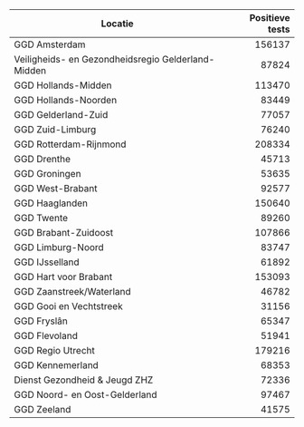 | Locatie | Positieve tests |
|---------|----------------:|
| GGD Amsterdam                            | 156137 |
| Veiligheids- en Gezondheidsregio Gelderland-Midden | 87824 |
| GGD Hollands-Midden                      | 113470 |
| GGD Hollands-Noorden                     | 83449 |
| GGD Gelderland-Zuid                      | 77057 |
| GGD Zuid-Limburg                         | 76240 |
| GGD Rotterdam-Rijnmond                   | 208334 |
| GGD Drenthe                              | 45713 |
| GGD Groningen                            | 53635 |
| GGD West-Brabant                         | 92577 |
| GGD Haaglanden                           | 150640 |
| GGD Twente                               | 89260 |
| GGD Brabant-Zuidoost                     | 107866 |
| GGD Limburg-Noord                        | 83747 |
| GGD IJsselland                           | 61892 |
| GGD Hart voor Brabant                    | 153093 |
| GGD Zaanstreek/Waterland                 | 46782 |
| GGD Gooi en Vechtstreek                  | 31156 |
| GGD Fryslân                              | 65347 |
| GGD Flevoland                            | 51941 |
| GGD Regio Utrecht                        | 179216 |
| GGD Kennemerland                         | 68353 |
| Dienst Gezondheid & Jeugd ZHZ            | 72336 |
| GGD Noord- en Oost-Gelderland            | 97467 |
| GGD Zeeland                              | 41575 |
